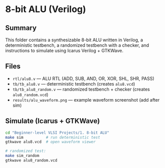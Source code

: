 # 8-bit ALU (Verilog)

## Summary
This folder contains a synthesizable 8-bit ALU written in Verilog, a deterministic testbench, a randomized testbench with a checker, and instructions to simulate using Icarus Verilog + GTKWave.

## Files
- `rtl/alu8.v` — ALU RTL (ADD, SUB, AND, OR, XOR, SHL, SHR, PASS)
- `tb/tb_alu8.v` — deterministic testbench (creates `alu8.vcd`)
- `tb/tb_alu8_random.v` — randomized testbench + checker (creates `alu8_random.vcd`)
- `results/alu_waveform.png` — example waveform screenshot (add after sim)
  
## Simulate (Icarus + GTKWave)
```bash
cd "Beginner-level VLSI Projects/1. 8-bit ALU"
make sim          # run deterministic test
gtkwave alu8.vcd  # open waveform viewer

# randomized test:
make sim_random
gtkwave alu8_random.vcd

